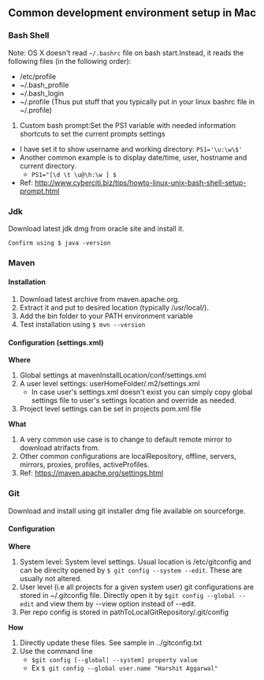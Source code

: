 ## Common development environment setup in Mac

### Bash Shell
Note: OS X doesn't read `~/.bashrc` file on bash start.Instead, it reads the following files (in the following order):
 -  /etc/profile
 - ~/.bash_profile
 - ~/.bash_login
 - ~/.profile (Thus put stuff that you typically put in your linux bashrc file in ~/.profile)


1. Custom bash prompt:Set the PS1 variable with needed information shortcuts to set the current prompts settings
  - I have set it to show username and working directory:  `PS1='\u:\w\$'`
  - Another common example is to display date/time, user, hostname and current directory.
      - `PS1="[\d \t \u@\h:\w ] $`
  - Ref: http://www.cyberciti.biz/tips/howto-linux-unix-bash-shell-setup-prompt.html

### Jdk
 Download latest jdk dmg from oracle site and install it.
 ```
 Confirm using $ java -version
 ```

### Maven
#### Installation
1. Download latest archive from maven.apache.org. 
2. Extract it and put to desired location (typically /usr/local/). 
3. Add the bin folder to your PATH environment variable
4. Test installation using `$ mvn --version`

#### Configuration (settings.xml)
**Where** 

1. Global settings at mavenInstallLocation/conf/settings.xml
2. A user level settings: userHomeFolder/.m2/settings.xml
   - In case user's settings.xml doesn't exist you can simply copy global settings file to user's settings location and override as needed.
3. Project level settings can be set in projects pom.xml file
   
**What**

1. A very common use case is to change to default remote mirror to download atrifacts from.
2. Other common configurations are localRepository, offline, servers, mirrors, proxies, profiles, activeProfiles.
3. Ref: https://maven.apache.org/settings.html

### Git
Download and install using git installer dmg file available on sourceforge.

#### Configuration

**Where** 

1. System level: System level settings. Usual location is /etc/gitconfig and can be direclty opened by `$ git config --system --edit`. These are usually not altered.
2. User level (i.e all projects for a given system user) git configurations are stored in ~/.gitconfig file. Directly open it by  `$git config --global --edit` and view them by --view option instead of --edit. 
3. Per repo config is stored in pathToLocalGitRepository/.git/config

**How**

1. Directly update these files. See sample in ../gitconfig.txt
2. Use the command line 
   - `$git config [--global| --system] property value`
   - Ex `$ git config --global user.name "Harshit Aggarwal"`

